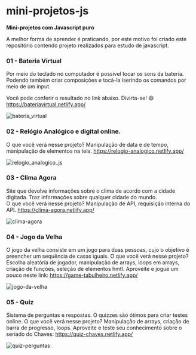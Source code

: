 # mini-projetos-js
**Mini-projetos com Javascript puro**

A melhor forma de aprender é praticando, por este motivo foi criado este repositório contendo projeto realizados para estudo de javascript.

### 01 - Bateria Virtual
Por meio do teclado no computador é possível tocar os sons da bateria. 
Podendo também criar composições e tocá-la iserindo os comandos por meio de um input.

Você pode conferir o resultado no link abaixo. Divirta-se! 😄
https://bateriavirtual.netlify.app/

![bateria_virtual](https://user-images.githubusercontent.com/82469705/126398366-a6a547a5-d925-4399-8265-3629f756387b.jpg)


### 02 - Relógio Analógico e digital online.
O que você verá nesse projeto?
Manipulação de data e de tempo, manipulação de elementos na tela.
https://relogio-analogico.netlify.app/

![relogio_analogico_js](https://user-images.githubusercontent.com/82469705/126398041-fa836b6e-becc-4d58-acd0-5bd616d5801d.jpg)

### 03 - Clima Agora
Site que devolve informações sobre o clima de acordo com a cidade digitada. 
Traz informações sobre qualquer cidade do mundo.</br>
O que você verá nesse projeto? 
Manipulação de API, requisição interna do API.
https://clima-agora.netlify.app/

![clima-agora](https://user-images.githubusercontent.com/82469705/126549174-fcfc42b8-80c9-47e2-b189-e994a411b366.jpg)

### 04 - Jogo da Velha
O jogo da velha consiste em um jogo para duas pessoas, cujo o objetivo é preencher um sequência de casas iguais.
O que você verá nesse projeto?
Escolha aleatória de jogador, manipulação de arrays, loops em arrays, criação de funções, seleção de elementos hmtl.
Aproveite e jogue um pouco neste link: 
https://game-tabulheiro.netlify.app/

![jogo-da-velha](https://user-images.githubusercontent.com/82469705/128266193-91cdaa37-af7a-434f-bcea-8a0378c4d710.jpg)

### 05 - Quiz
Sistema de perguntas e respostas. O quizzes são ótimos para criar testes online. 
O que você verá nesse projeto?
Manipulação de arrays, criação de barra de progresso, loops.
Aproveite e teste seu conhecimento sobre o seriado do Chaves: https://quiz-chaves.netlify.app/

![quiz-perguntas](https://user-images.githubusercontent.com/82469705/128580106-badef43e-a084-4b5b-879b-969c27cfbd84.jpg)





